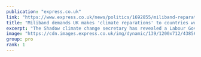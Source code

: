 ```yaml
---
publication: "express.co.uk"
link: "https://www.express.co.uk/news/politics/1692855/miliband-reparations-pakistan-climate-change-cop27-loss-and-damage-vn"
title: "Miliband demands UK makes 'climate reparations' to countries worst hit"
excerpt: "The Shadow climate change secretary has revealed a Labour Government would commit to giving money to 'poor countries' to help tackle climate change."
image: "https://cdn.images.express.co.uk/img/dynamic/139/1200x712/4385669.jpg?r=1667812377791"
group: pro
rank: 1
---
```

